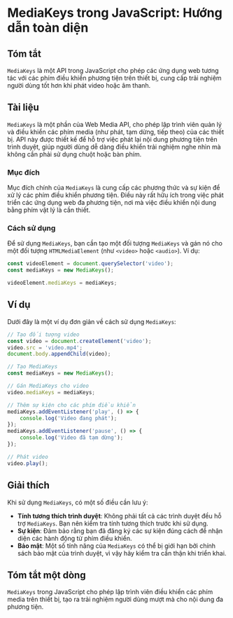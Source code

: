 <!--
Meta Description: # MediaKeys trong JavaScript: Hướng dẫn toàn diện ## Tóm tắt `MediaKeys` là một API trong JavaScript cho phép các ứng dụng web tương tác với các phím ...
Meta Keywords: mediakeys, video, các, điều, một
-->

# MediaKeys trong JavaScript: Hướng dẫn toàn diện

## Tóm tắt
`MediaKeys` là một API trong JavaScript cho phép các ứng dụng web tương tác với các phím điều khiển phương tiện trên thiết bị, cung cấp trải nghiệm người dùng tốt hơn khi phát video hoặc âm thanh.

## Tài liệu
`MediaKeys` là một phần của Web Media API, cho phép lập trình viên quản lý và điều khiển các phím media (như phát, tạm dừng, tiếp theo) của các thiết bị. API này được thiết kế để hỗ trợ việc phát lại nội dung phương tiện trên trình duyệt, giúp người dùng dễ dàng điều khiển trải nghiệm nghe nhìn mà không cần phải sử dụng chuột hoặc bàn phím.

### Mục đích
Mục đích chính của `MediaKeys` là cung cấp các phương thức và sự kiện để xử lý các phím điều khiển phương tiện. Điều này rất hữu ích trong việc phát triển các ứng dụng web đa phương tiện, nơi mà việc điều khiển nội dung bằng phím vật lý là cần thiết.

### Cách sử dụng
Để sử dụng `MediaKeys`, bạn cần tạo một đối tượng `MediaKeys` và gán nó cho một đối tượng `HTMLMediaElement` (như `<video>` hoặc `<audio>`). Ví dụ:

```javascript
const videoElement = document.querySelector('video');
const mediaKeys = new MediaKeys();

videoElement.mediaKeys = mediaKeys;
```

## Ví dụ
Dưới đây là một ví dụ đơn giản về cách sử dụng `MediaKeys`:

```javascript
// Tạo đối tượng video
const video = document.createElement('video');
video.src = 'video.mp4';
document.body.appendChild(video);

// Tạo MediaKeys
const mediaKeys = new MediaKeys();

// Gán MediaKeys cho video
video.mediaKeys = mediaKeys;

// Thêm sự kiện cho các phím điều khiển
mediaKeys.addEventListener('play', () => {
    console.log('Video đang phát');
});
mediaKeys.addEventListener('pause', () => {
    console.log('Video đã tạm dừng');
});

// Phát video
video.play();
```

## Giải thích
Khi sử dụng `MediaKeys`, có một số điều cần lưu ý:
- **Tính tương thích trình duyệt**: Không phải tất cả các trình duyệt đều hỗ trợ `MediaKeys`. Bạn nên kiểm tra tính tương thích trước khi sử dụng.
- **Sự kiện**: Đảm bảo rằng bạn đã đăng ký các sự kiện đúng cách để nhận diện các hành động từ phím điều khiển.
- **Bảo mật**: Một số tính năng của `MediaKeys` có thể bị giới hạn bởi chính sách bảo mật của trình duyệt, vì vậy hãy kiểm tra cẩn thận khi triển khai.

## Tóm tắt một dòng
`MediaKeys` trong JavaScript cho phép lập trình viên điều khiển các phím media trên thiết bị, tạo ra trải nghiệm người dùng mượt mà cho nội dung đa phương tiện.